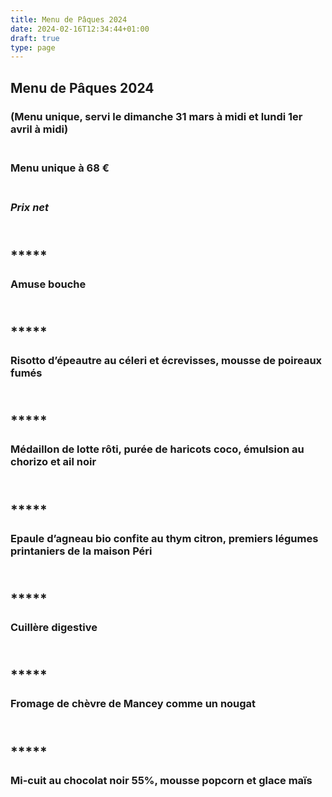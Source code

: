 ```yaml
---
title: Menu de Pâques 2024
date: 2024-02-16T12:34:44+01:00
draft: true
type: page
---
```



## Menu de Pâques 2024

### (Menu unique, servi le dimanche 31 mars à midi et lundi 1er avril à midi)

### <br/>Menu unique à 68 €

###  <br/>_Prix net_

## <br/>*****

### Amuse bouche

## <br/>*****

### Risotto d’épeautre au céleri et écrevisses, mousse de poireaux fumés

## <br/> *****

### Médaillon de lotte rôti, purée de haricots coco, émulsion au chorizo et ail noir

## <br/> *****

### Epaule d’agneau bio confite au thym citron, premiers légumes printaniers de la maison Péri

## <br/> *****

### Cuillère digestive

## <br/> *****

### Fromage de chèvre de Mancey comme un nougat

## <br/> *****

### Mi-cuit au chocolat noir 55%, mousse popcorn et glace maïs


<br/><br/><br/>